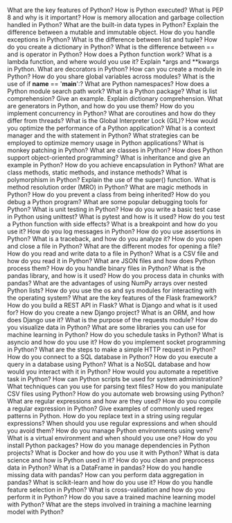 What are the key features of Python?
How is Python executed?
What is PEP 8 and why is it important?
How is memory allocation and garbage collection handled in Python?
What are the built-in data types in Python?
Explain the difference between a mutable and immutable object.
How do you handle exceptions in Python?
What is the difference between list and tuple?
How do you create a dictionary in Python?
What is the difference between == and is operator in Python?
How does a Python function work?
What is a lambda function, and where would you use it?
Explain *args and **kwargs in Python.
What are decorators in Python?
How can you create a module in Python?
How do you share global variables across modules?
What is the use of if __name__ == '__main__':?
What are Python namespaces?
How does a Python module search path work?
What is a Python package?
What is list comprehension? Give an example.
Explain dictionary comprehension.
What are generators in Python, and how do you use them?
How do you implement concurrency in Python?
What are coroutines and how do they differ from threads?
What is the Global Interpreter Lock (GIL)?
How would you optimize the performance of a Python application?
What is a context manager and the with statement in Python?
What strategies can be employed to optimize memory usage in Python applications?
What is monkey patching in Python?
What are classes in Python?
How does Python support object-oriented programming?
What is inheritance and give an example in Python?
How do you achieve encapsulation in Python?
What are class methods, static methods, and instance methods?
What is polymorphism in Python?
Explain the use of the super() function.
What is method resolution order (MRO) in Python?
What are magic methods in Python?
How do you prevent a class from being inherited?
How do you debug a Python program?
What are some popular debugging tools for Python?
What is unit testing in Python?
How do you write a basic test case in Python using unittest?
What is pytest and how is it used?
How do you test a Python function with side effects?
What is a breakpoint and how do you use it?
How do you log messages in Python?
How do you use assertions in Python?
What is a traceback, and how do you analyze it?
How do you open and close a file in Python?
What are the different modes for opening a file?
How do you read and write data to a file in Python?
What is a CSV file and how do you read it in Python?
What are JSON files and how does Python process them?
How do you handle binary files in Python?
What is the pandas library, and how is it used?
How do you process data in chunks with pandas?
What are the advantages of using NumPy arrays over nested Python lists?
How do you use the os and sys modules for interacting with the operating system?
What are the key features of the Flask framework?
How do you build a REST API in Flask?
What is Django and what is it used for?
How do you create a new Django project?
What is an ORM, and how does Django use it?
What is the purpose of the requests module?
How do you visualize data in Python?
What are some libraries you can use for machine learning in Python?
How do you schedule tasks in Python?
What is asyncio and how do you use it?
How do you implement socket programming in Python?
What are the steps to make a simple HTTP request in Python?
How do you connect to a SQL database in Python?
How do you execute a query in a database using Python?
What is a NoSQL database and how would you interact with it in Python?
How would you automate a repetitive task in Python?
How can Python scripts be used for system administration?
What techniques can you use for parsing text files?
How do you manipulate CSV files using Python?
How do you automate web browsing using Python?
What are regular expressions and how are they used?
How do you compile a regular expression in Python?
Give examples of commonly used regex patterns in Python.
How do you replace text in a string using regular expressions?
When should you use regular expressions and when should you avoid them?
How do you manage Python environments using venv?
What is a virtual environment and when should you use one?
How do you install Python packages?
How do you manage dependencies in Python projects?
What is Docker and how do you use it with Python?
What is data science and how is Python used in it?
How do you clean and preprocess data in Python?
What is a DataFrame in pandas?
How do you handle missing data with pandas?
How can you perform data aggregation in pandas?
What is scikit-learn and how do you use it?
How do you handle feature selection in Python?
What is cross-validation and how do you perform it in Python?
How do you save a trained machine learning model with Python?
What are the steps involved in training a machine learning model with Python?
